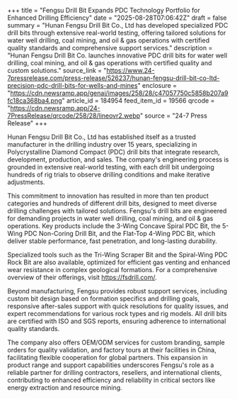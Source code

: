 +++
title = "Fengsu Drill Bit Expands PDC Technology Portfolio for Enhanced Drilling Efficiency"
date = "2025-08-28T07:06:42Z"
draft = false
summary = "Hunan Fengsu Drill Bit Co., Ltd has developed specialized PDC drill bits through extensive real-world testing, offering tailored solutions for water well drilling, coal mining, and oil & gas operations with certified quality standards and comprehensive support services."
description = "Hunan Fengsu Drill Bit Co. launches innovative PDC drill bits for water well drilling, coal mining, and oil & gas operations with certified quality and custom solutions."
source_link = "https://www.24-7pressrelease.com/press-release/526237/hunan-fengsu-drill-bit-co-ltd-precision-pdc-drill-bits-for-wells-and-mines"
enclosure = "https://cdn.newsramp.app/genai/images/258/28/c47057750c5858b207a9fc18ca368ba4.png"
article_id = 184954
feed_item_id = 19566
qrcode = "https://cdn.newsramp.app/24-7PressRelease/qrcode/258/28/lineovr2.webp"
source = "24-7 Press Release"
+++

<p>Hunan Fengsu Drill Bit Co., Ltd has established itself as a trusted manufacturer in the drilling industry over 15 years, specializing in Polycrystalline Diamond Compact (PDC) drill bits that integrate research, development, production, and sales. The company's engineering process is grounded in extensive real-world testing, with each drill bit undergoing hundreds of rig trials to observe drilling conditions and make iterative adjustments.</p><p>This commitment to innovation has resulted in more than ten product categories and hundreds of different drill bits, designed to meet diverse drilling challenges with tailored solutions. Fengsu's drill bits are engineered for demanding projects in water well drilling, coal mining, and oil & gas operations. Key products include the 3-Wing Concave Spiral PDC Bit, the 5-Wing PDC Non-Coring Drill Bit, and the Flat-Top 4-Wing PDC Bit, which deliver stable performance, fast penetration, and long-lasting durability.</p><p>Specialized tools such as the Tri-Wing Scraper Bit and the Spiral-Wing PDC Rock Bit are also available, optimized for efficient gas venting and enhanced wear resistance in complex geological formations. For a comprehensive overview of their offerings, visit <a href="https://fsdrill.com/" rel="nofollow" target="_blank">https://fsdrill.com/</a>.</p><p>Beyond manufacturing, Fengsu provides robust support services, including custom bit design based on formation specifics and drilling goals, responsive after-sales support with quick resolutions for quality issues, and expert recommendations for various rock types and rig models. All drill bits are certified with ISO and SGS reports, ensuring adherence to international quality standards.</p><p>The company also offers OEM/ODM services for custom branding, sample orders for quality validation, and factory tours at their facilities in China, facilitating flexible cooperation for global partners. This expansion in product range and support capabilities underscores Fengsu's role as a reliable partner for drilling contractors, resellers, and international clients, contributing to enhanced efficiency and reliability in critical sectors like energy extraction and resource mining.</p>